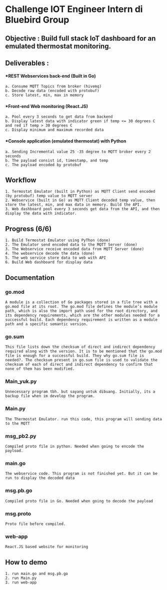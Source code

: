 # Challenge IOT Engineer Intern di Bluebird Group

## Objective : Build full stack IoT dashboard for an emulated thermostat monitoring.

## Deliverables :

#### \*REST Webservices back-end (Built in Go)

    a. Consume MQTT Topics from broker (hivemq)
    b. Decode raw data (encoded with protobuf)
    c. Store latest, min, max in memory

#### \*Front-end Web monitoring (React.JS)

    a. Pool every 3 seconds to get data from backend
    b. Display latest data with indicator green if temp <= 30 degrees C and red if temp > 30 degrees C
    c. Display minimum and maximum recorded data

#### \*Console application (emulated thermostat) with Python

    a. Sending Incremental value 25 -35 degree to MQTT broker every 2 seconds
    b. The payload consist id, timestamp, and temp
    c. The payload encoded by protobuf

## Workflow

    1. Termostat Emulator (built in Python) as MQTT Client send encoded (by protobuf) temp value to MQTT server
    2. Webservice (built in Go) as MQTT Client decoded temp value, then store the latest, min, and max data in memory. Build the API.
    3. Web dashboard pool every 3 seconds get data from the API, and then display the data with indicator.

## Progress (6/6)

    1. Build Termostat Emulator using PyThon (done)
    2. The Emulator send encoded data to the MQTT Server (done)
    3. The Webservice receive encoded data from MQTT Server (done)
    4. The webservice decode the data (done)
    5. The web service store data to web with API
    6. Build Web dashboard for display data

## Documentation

### go.mod

    A module is a collection of Go packages stored in a file tree with a go.mod file at its root. The go.mod file defines the module’s module path, which is also the import path used for the root directory, and its dependency requirements, which are the other modules needed for a successful build. Each dependency requirement is written as a module path and a specific semantic version.

### go.sum

    This file lists down the checksum of direct and indirect dependency required along with the version. It is to be mentioned that the go.mod file is enough for a successful build. They why go.sum file is needed?. The checksum present in go.sum file is used to validate the checksum of each of direct and indirect dependency to confirm that none of them has been modified.

### Main_yuk.py

    Unnecessary program tbh. but sayang untuk dibuang. Initially, its a backup file when im develop the program.

### Main.py

    The Thermostat Emulator. run this code, this program will sending data to the MQTT

### msg_pb2.py

    Compiled proto file in python. Needed when going to encode the payload.

### main.go

    The webservice code. This program is not finished yet. But it can be run to display the decoded data

### msg.pb.go

    Compiled proto file in Go. Needed when going to decode the payload

### msg.proto

    Proto file before compiled.

### web-app

    React.JS based website for monitoring

## How to demo

    1. run main.go and msg.pb.go
    2. run Main.py
    3. run web-app

